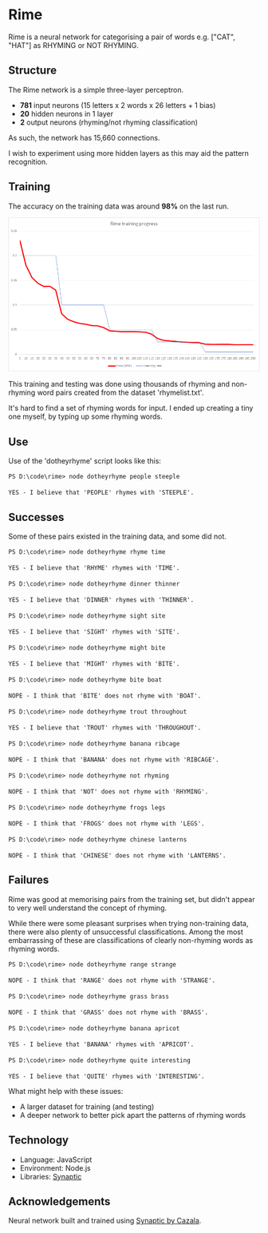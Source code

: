# Rime
Rime is a neural network for categorising a pair of words e.g. ["CAT", "HAT"] as RHYMING or NOT RHYMING.

## Structure
The Rime network is a simple three-layer perceptron.
* **781** input neurons (15 letters x 2 words x 26 letters + 1 bias)
* **20** hidden neurons in 1 layer
* **2** output neurons (rhyming/not rhyming classification)

As such, the network has 15,660 connections.

I wish to experiment using more hidden layers as this may aid the pattern recognition.

## Training
The accuracy on the training data was around **98%** on the last run.

![A graph showing training progress](training_graph.png)

This training and testing was done using thousands of rhyming and non-rhyming word pairs created from the dataset 'rhymelist.txt'.

It's hard to find a set of rhyming words for input. I ended up creating a tiny one myself, by typing up some rhyming words.

## Use
Use of the 'dotheyrhyme' script looks like this:

```
PS D:\code\rime> node dotheyrhyme people steeple

YES - I believe that 'PEOPLE' rhymes with 'STEEPLE'.
```

## Successes
Some of these pairs existed in the training data, and some did not.

```
PS D:\code\rime> node dotheyrhyme rhyme time

YES - I believe that 'RHYME' rhymes with 'TIME'.

PS D:\code\rime> node dotheyrhyme dinner thinner

YES - I believe that 'DINNER' rhymes with 'THINNER'.

PS D:\code\rime> node dotheyrhyme sight site

YES - I believe that 'SIGHT' rhymes with 'SITE'.

PS D:\code\rime> node dotheyrhyme might bite

YES - I believe that 'MIGHT' rhymes with 'BITE'.

PS D:\code\rime> node dotheyrhyme bite boat

NOPE - I think that 'BITE' does not rhyme with 'BOAT'.

PS D:\code\rime> node dotheyrhyme trout throughout

YES - I believe that 'TROUT' rhymes with 'THROUGHOUT'.

PS D:\code\rime> node dotheyrhyme banana ribcage

NOPE - I think that 'BANANA' does not rhyme with 'RIBCAGE'.

PS D:\code\rime> node dotheyrhyme not rhyming

NOPE - I think that 'NOT' does not rhyme with 'RHYMING'.

PS D:\code\rime> node dotheyrhyme frogs legs

NOPE - I think that 'FROGS' does not rhyme with 'LEGS'.

PS D:\code\rime> node dotheyrhyme chinese lanterns

NOPE - I think that 'CHINESE' does not rhyme with 'LANTERNS'.
```

## Failures
Rime was good at memorising pairs from the training set, but didn't appear to very well understand the concept of rhyming.

While there were some pleasant surprises when trying non-training data, there were also plenty of unsuccessful classifications. Among the most embarrassing of these are classifications of clearly non-rhyming words as rhyming words.

```
PS D:\code\rime> node dotheyrhyme range strange

NOPE - I think that 'RANGE' does not rhyme with 'STRANGE'.

PS D:\code\rime> node dotheyrhyme grass brass

NOPE - I think that 'GRASS' does not rhyme with 'BRASS'.

PS D:\code\rime> node dotheyrhyme banana apricot

YES - I believe that 'BANANA' rhymes with 'APRICOT'.

PS D:\code\rime> node dotheyrhyme quite interesting

YES - I believe that 'QUITE' rhymes with 'INTERESTING'.
```

What might help with these issues:
* A larger dataset for training (and testing)
* A deeper network to better pick apart the patterns of rhyming words

## Technology
* Language: JavaScript
* Environment: Node.js
* Libraries: [Synaptic](https://github.com/cazala/synaptic)

## Acknowledgements
Neural network built and trained using [Synaptic by Cazala](https://github.com/cazala/synaptic).